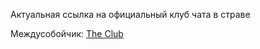 Актуальная ссылка на официальный клуб чата в страве

Междусобойчик: [The Club](https://strava.app.link/OlSNe8OPwxb)
